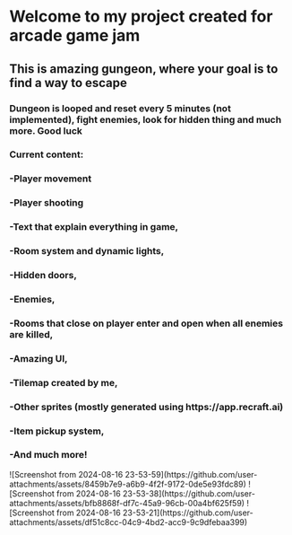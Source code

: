 <h1>Welcome to my project created for arcade game jam</h1>
<h2>This is amazing gungeon, where your goal is to find a way to escape</h2>
<h3>Dungeon is looped and reset every 5 minutes (not implemented), fight enemies, look for hidden thing and much more. Good luck</h3>
<h3>Current content:</h3>
<h3>-Player movement</h3>
<h3>-Player shooting</h3>
<h3>-Text that explain everything in game,</h3>
<h3>-Room system and dynamic lights,</h3>
<h3>-Hidden doors,</h3>
<h3>-Enemies,</h3>
<h3>-Rooms that close on player enter and open when all enemies are killed,</h3>
<h3>-Amazing UI,</h3>
<h3>-Tilemap created by me,</h3>
<h3>-Other sprites (mostly generated using https://app.recraft.ai)</h3>
<h3>-Item pickup system,</h3>
<h3>-And much more!</h3>
![Screenshot from 2024-08-16 23-53-59](https://github.com/user-attachments/assets/8459b7e9-a6b9-4f2f-9172-0de5e93fdc89)
![Screenshot from 2024-08-16 23-53-38](https://github.com/user-attachments/assets/bfb8868f-df7c-45a9-96cb-00a4bf625f59)
![Screenshot from 2024-08-16 23-53-21](https://github.com/user-attachments/assets/df51c8cc-04c9-4bd2-acc9-9c9dfebaa399)
